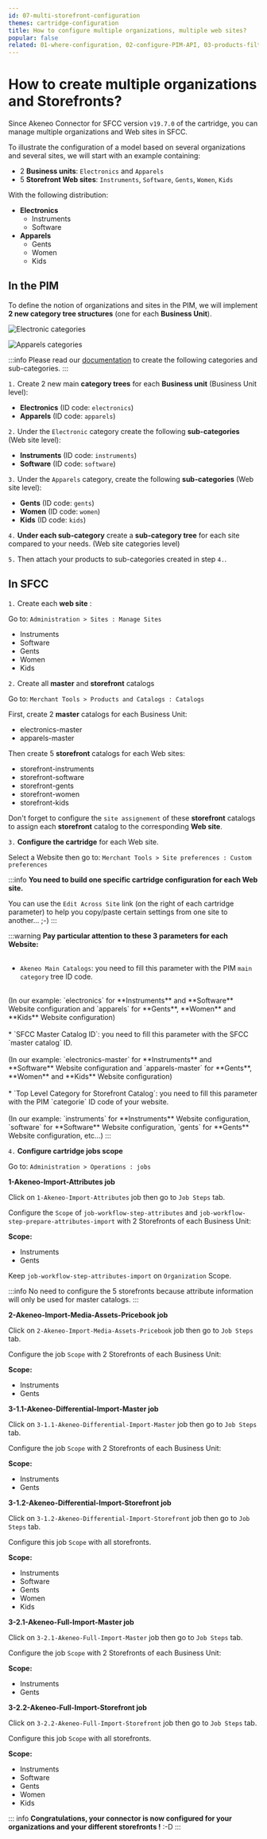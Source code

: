 ```yaml
---
id: 07-multi-storefront-configuration
themes: cartridge-configuration
title: How to configure multiple organizations, multiple web sites?
popular: false
related: 01-where-configuration, 02-configure-PIM-API, 03-products-filter-configuration, 04-import-images-configuration, 05-mapping-configuration, 06-categories-configuration
---
```


# How to create multiple organizations and Storefronts?

Since Akeneo Connector for SFCC version `v19.7.0` of the cartridge, you can manage multiple organizations and Web sites in SFCC.

To illustrate the configuration of a model based on several organizations and several sites, we will start with an example containing:

- 2 **Business units**: `Electronics` and `Apparels`
- 5 **Storefront Web sites**: `Instruments`, `Software`, `Gents`, `Women`, `Kids`

With the following distribution:

* **Electronics**
  * Instruments
  * Software
* **Apparels**
  * Gents
  * Women
  * Kids

## In the PIM

To define the notion of organizations and sites in the PIM, we will implement **2 new category tree structures** (one for each **Business Unit**).

![Electronic categories](../img/sfcc-cartridge-cat2.png)

![Apparels categories](../img/sfcc-cartridge-cat1.png)

:::info
Please read our [documentation](/pim/v3/articles/what-is-a-category.html#how-to-create-a-new-category) to create the following categories and sub-categories.
:::

`1.` Create 2 new main **category trees** for each **Business unit** (Business Unit level):

* **Electronics** (ID code: `electronics`)
* **Apparels** (ID code: `apparels`)

`2.` Under the `Electronic` category create the following **sub-categories** (Web site level):

* **Instruments** (ID code: `instruments`)
* **Software** (ID code: `software`)

`3.` Under the `Apparels` category, create the following **sub-categories** (Web site level):

* **Gents** (ID code: `gents`)
* **Women** (ID code: `women`)
* **Kids** (ID code: `kids`)

`4.` **Under each sub-category** create a **sub-category tree** for each site compared to your needs. (Web site categories level)

`5.` Then attach your products to sub-categories created in step `4.`.

## In SFCC

`1.` Create each **web site** :

Go to: `Administration > Sites : Manage Sites`

* Instruments
* Software
* Gents
* Women
* Kids

`2.` Create all **master** and **storefront** catalogs

Go to: `Merchant Tools > Products and Catalogs : Catalogs`

First, create 2 **master** catalogs for each Business Unit:
* electronics-master
* apparels-master

Then create 5 **storefront** catalogs for each Web sites:

* storefront-instruments
* storefront-software
* storefront-gents
* storefront-women
* storefront-kids

Don't forget to configure the `site assignement` of these **storefront** catalogs to assign each **storefront** catalog to the corresponding **Web site**.

`3.` **Configure the cartridge** for each Web site.

Select a Website then go to: `Merchant Tools > Site preferences : Custom preferences`

:::info
**You need to build one specific cartridge configuration for each Web site.**

You can use the `Edit Across Site` link (on the right of each cartridge parameter) to help you copy/paste certain settings from one site to another... ;-)
:::

:::warning
**Pay particular attention to these 3 parameters for each Website:**<br>
<br>
* `Akeneo Main Catalogs`: you need to fill this parameter with the PIM `main category` tree ID code.<br>
<br>
(In our example: `electronics` for **Instruments** and **Software** Website configuration and `apparels` for **Gents**, **Women** and **Kids** Website configuration)<br>
<br>
* `SFCC Master Catalog ID`: you need to fill this parameter with the SFCC `master catalog` ID.<br>
<br>
(In our example: `electronics-master` for **Instruments** and **Software** Website configuration and `apparels-master` for **Gents**, **Women** and **Kids** Website configuration)<br>
<br>
* `Top Level Category for Storefront Catalog`: you need to fill this parameter with the PIM `categorie` ID code of your website.<br>
<br>
(In our example: `instruments` for **Instruments** Website configuration, `software` for **Software** Website configuration, `gents` for **Gents** Website configuration, etc...)
:::

`4.` **Configure cartridge jobs scope**

Go to: `Administration > Operations : jobs`

**1-Akeneo-Import-Attributes job**

Click on `1-Akeneo-Import-Attributes` job then go to `Job Steps` tab.

Configure the `Scope` of `job-workflow-step-attributes` and `job-workflow-step-prepare-attributes-import` with 2 Storefronts of each Business Unit:

**Scope:**
* Instruments
* Gents

Keep `job-workflow-step-attributes-import` on `Organization` Scope.

:::info
No need to configure the 5 storefronts because attribute information will only be used for master catalogs.
:::

**2-Akeneo-Import-Media-Assets-Pricebook job**

Click on `2-Akeneo-Import-Media-Assets-Pricebook` job then go to `Job Steps` tab.

Configure the job `Scope` with 2 Storefronts of each Business Unit:

**Scope:**
* Instruments
* Gents

**3-1.1-Akeneo-Differential-Import-Master job**

Click on `3-1.1-Akeneo-Differential-Import-Master` job then go to `Job Steps` tab.

Configure the job `Scope` with 2 Storefronts of each Business Unit:

**Scope:**
* Instruments
* Gents

**3-1.2-Akeneo-Differential-Import-Storefront job**

Click on `3-1.2-Akeneo-Differential-Import-Storefront` job then go to `Job Steps` tab.

Configure this job `Scope` with all storefronts.

**Scope:**
* Instruments
* Software
* Gents
* Women
* Kids

**3-2.1-Akeneo-Full-Import-Master job**

Click on `3-2.1-Akeneo-Full-Import-Master` job then go to `Job Steps` tab.

Configure the job `Scope` with 2 Storefronts of each Business Unit:

**Scope:**
* Instruments
* Gents

**3-2.2-Akeneo-Full-Import-Storefront job**

Click on `3-2.2-Akeneo-Full-Import-Storefront` job then go to `Job Steps` tab.

Configure this job `Scope` with all storefronts.

**Scope:**
* Instruments
* Software
* Gents
* Women
* Kids

::: info
**Congratulations, your connector is now configured for your organizations and your different storefronts !** :-D
:::
